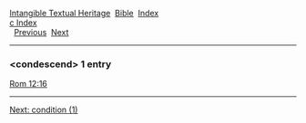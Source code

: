 [Intangible Textual Heritage](../../index)  [Bible](../index) 
[Index](index)   
[c Index](_c_)  
  [Previous](c02418)  [Next](c02420) 

------------------------------------------------------------------------

### &lt;condescend&gt; 1 entry

[Rom 12:16](../kjv/rom012.htm#016)  

------------------------------------------------------------------------

[Next: condition (1)](c02420)

